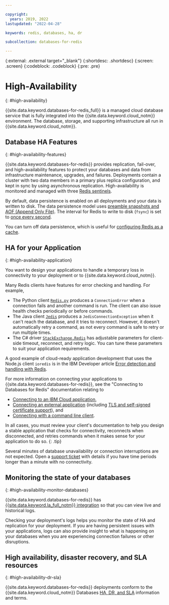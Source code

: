 ```yaml
---

copyright:
  years: 2019, 2022
lastupdated: "2022-04-28"

keywords: redis, databases, ha, dr

subcollection: databases-for-redis

---
```


{:external: .external target="_blank"}
{:shortdesc: .shortdesc}
{:screen: .screen}
{:codeblock: .codeblock}
{:pre: .pre}

# High-Availability
{: #high-availability}

{{site.data.keyword.databases-for-redis_full}} is a managed cloud database service that is fully integrated into the {{site.data.keyword.cloud_notm}} environment. The database, storage, and supporting infrastructure all run in {{site.data.keyword.cloud_notm}}.

## Database HA Features
{: #high-availability-features}

{{site.data.keyword.databases-for-redis}} provides replication, fail-over, and high-availability features to protect your databases and data from infrastructure maintenance, upgrades, and failures. Deployments contain a cluster with two data members in a primary plus replica configuration, and kept in sync by using asynchronous replication. High-availability is monitored and managed with three [Redis sentinels](https://redis.io/topics/sentinel).

By default, data persistence is enabled on all deployments and your data is written to disk. The data persistence model uses [preamble snapshots and AOF (Append Only File)](https://redis.io/topics/persistence). The interval for Redis to write to disk (`fsync`) is set to [once every second](https://redis.io/topics/persistence#how-durable-is-the-append-only-file). 

You can turn off data persistence, which is useful for [configuring Redis as a cache](/docs/databases-for-redis?topic=databases-for-redis-redis-cache).

## HA for your Application 
{: #high-availability-application}

You want to design your applications to handle a temporary loss in connectivity to your deployment or to {{site.data.keyword.cloud_notm}}. 

Many Redis clients have features for error checking and handling. For example,
- The Python client [`Redis.py`](https://github.com/andymccurdy/redis-py#connections) produces a `ConnectionError` when a connection fails and another command is run. The client can also issue health checks periodically or before commands.
- The Java client [`Jedis`](https://github.com/xetorthio/jedis/wiki) produces a `JedisConnectionException` when it can't reach the database, and it tries to reconnect. However, it doesn't automatically retry a command, as not every command is safe to retry or run multiple times.
- The C# driver [`StackExchange.Redis`](https://stackexchange.github.io/StackExchange.Redis/Configuration#configuration-options) has adjustable parameters for client-side timeout, reconnect, and retry logic. You can tune these parameters to suit your application requirements.

A good example of cloud-ready application development that uses the Node.js client `ioredis` is in the IBM Developer article [Error detection and handling with Redis](https://developer.ibm.com/articles/error-detection-and-handling-with-redis/).

For more information on connecting your applications to {{site.data.keyword.databases-for-redis}}, see the "Connecting to Databases for Redis" documentation relating to 
- [Connecting to an IBM Cloud application](/docs/databases-for-redis?topic=databases-for-redis-ibmcloud-app), 
- [Connecting an external application](/docs/databases-for-redis?topic=databases-for-redis-external-app) (including [TLS and self-signed certificate support](/docs/databases-for-redis?topic=databases-for-redis-external-app#tls-and-self-signed-certificate-support)), and 
- [Connecting with a command line client](/docs/databases-for-redis?topic=databases-for-redis-connecting-cli-client).  

In all cases, you must review your client's documentation to help you design a stable application that checks for connectivity, reconnects when disconnected, and retries commands when it makes sense for your application to do so.
{: .tip}  

Several minutes of database unavailability or connection interruptions are not expected. Open a [support ticket](/docs/get-support?topic=get-support-using-avatar) with details if you have time periods longer than a minute with no connectivity. 

## Monitoring the state of your databases
{: #high-availability-monitor-databases}

{{site.data.keyword.databases-for-redis}} has [{{site.data.keyword.la_full_notm}} integration](/docs/databases-for-redis?topic=cloud-databases-logging) so that you can view live and historical logs.

Checking your deployment's logs helps you monitor the state of HA and replication for your deployment. If you are having persistent issues with your applications, logs can also provide insight to what is happening on your databases when you are experiencing connection failures or other disruptions. 

## High availability, disaster recovery, and SLA resources
{: #high-availability-dr-sla}

{{site.data.keyword.databases-for-redis}} deployments conform to the {{site.data.keyword.cloud_notm}} Databases [HA, DR, and SLA](/docs/cloud-databases?topic=cloud-databases-ha-dr) information and terms.

